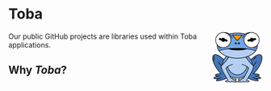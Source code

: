 # Toba

<img src="./images/logo-colored.svg" align="right" width="100"/>

Our public GitHub projects are libraries used within Toba applications.



## Why _Toba_?
